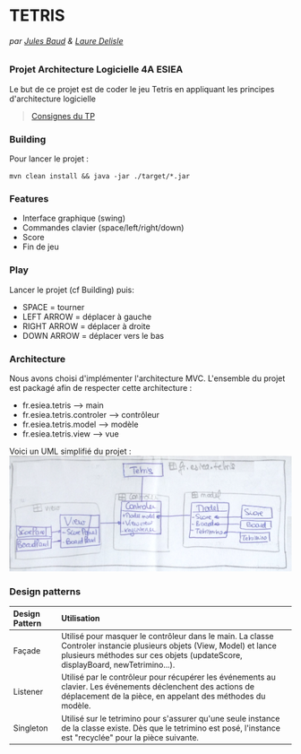 # TETRIS
###### par [Jules Baud](https://github.com/JBaud) & [Laure Delisle](https://github.com/laure-delisle)


### Projet Architecture Logicielle 4A ESIEA

 Le but de ce projet est de coder le jeu Tetris en appliquant les principes d'architecture logicielle 

>[Consignes du TP](https://github.com/MLabusquiere/TP_4A_ESIEA_Tetris)

### Building

Pour lancer le projet :
```
mvn clean install && java -jar ./target/*.jar
```

### Features
- Interface graphique (swing)
- Commandes clavier (space/left/right/down)
- Score
- Fin de jeu

### Play

Lancer le projet (cf Building) puis:
> 
- SPACE = tourner
- LEFT ARROW = déplacer à gauche
- RIGHT ARROW = déplacer à droite
- DOWN ARROW = déplacer vers le bas

### Architecture

Nous avons choisi d'implémenter l'architecture MVC. L'ensemble du projet est packagé afin de respecter cette architecture : 
- fr.esiea.tetris --> main
- fr.esiea.tetris.controler --> contrôleur
- fr.esiea.tetris.model --> modèle
- fr.esiea.tetris.view --> vue

Voici un UML simplifié du projet :
![Alt text](mvc.png?raw=true "MVC UML")

### Design patterns

| Design Pattern | Utilisation           | 
| :----- |:-------------| 
Façade	| 	Utilisé pour masquer le contrôleur dans le main. La classe Controler instancie plusieurs objets (View, Model) et lance plusieurs méthodes sur ces objets (updateScore, displayBoard, newTetrimino...). |
Listener | Utilisé par le contrôleur pour récupérer les événements au clavier. Les événements déclenchent des actions de déplacement de la pièce, en appelant des méthodes du modèle. |
Singleton | Utilisé sur le tetrimino pour s'assurer qu'une seule instance de la classe existe. Dès que le tetrimino est posé, l'instance est "recyclée" pour la pièce suivante.|




